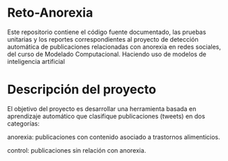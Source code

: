 # Reto-Anorexia
Este repositorio contiene el código fuente documentado, las pruebas unitarias y los reportes correspondientes al proyecto de detección automática de publicaciones relacionadas con anorexia en redes sociales, del curso de Modelado Computacional. Haciendo uso de modelos de inteligencia artificial

# Descripción del proyecto
El objetivo del proyecto es desarrollar una herramienta basada en aprendizaje automático que clasifique publicaciones (tweets) en dos categorías:

anorexia: publicaciones con contenido asociado a trastornos alimenticios.

control: publicaciones sin relación con anorexia.
